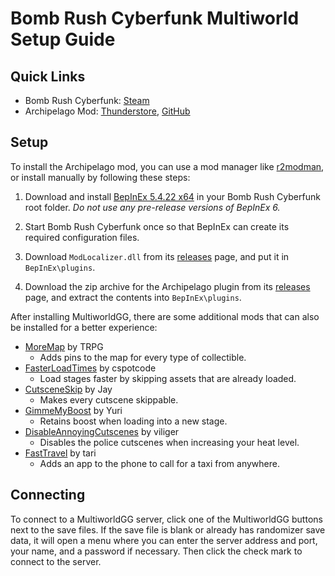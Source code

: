 # Bomb Rush Cyberfunk Multiworld Setup Guide

## Quick Links

- Bomb Rush Cyberfunk: [Steam](https://store.steampowered.com/app/1353230/Bomb_Rush_Cyberfunk/)
- Archipelago Mod: [Thunderstore](https://thunderstore.io/c/bomb-rush-cyberfunk/p/TRPG/BRC_Archipelago/), 
[GitHub](https://github.com/TRPG0/BRC-Archipelago/releases)

## Setup

To install the Archipelago mod, you can use a mod manager like 
[r2modman](https://thunderstore.io/c/bomb-rush-cyberfunk/p/ebkr/r2modman/), or install manually by following these steps:

1. Download and install [BepInEx 5.4.22 x64](https://github.com/BepInEx/BepInEx/releases/tag/v5.4.22) in your Bomb Rush 
Cyberfunk root folder. *Do not use any pre-release versions of BepInEx 6.*

2. Start Bomb Rush Cyberfunk once so that BepInEx can create its required configuration files.

3. Download `ModLocalizer.dll` from its [releases](https://github.com/TRPG0/BRC-ModLocalizer/releases) page, and put it 
in `BepInEx\plugins`.

4. Download the zip archive for the Archipelago plugin from its [releases](https://github.com/TRPG0/BRC-Archipelago/releases) 
page, and extract the contents into `BepInEx\plugins`.

After installing MultiworldGG, there are some additional mods that can also be installed for a better experience:

- [MoreMap](https://thunderstore.io/c/bomb-rush-cyberfunk/p/TRPG/MoreMap/) by TRPG
    - Adds pins to the map for every type of collectible.
- [FasterLoadTimes](https://thunderstore.io/c/bomb-rush-cyberfunk/p/cspotcode/FasterLoadTimes/) by cspotcode
    - Load stages faster by skipping assets that are already loaded.
- [CutsceneSkip](https://thunderstore.io/c/bomb-rush-cyberfunk/p/Jay/CutsceneSkip/) by Jay
    - Makes every cutscene skippable.
- [GimmeMyBoost](https://thunderstore.io/c/bomb-rush-cyberfunk/p/Yuri/GimmeMyBoost/) by Yuri
    - Retains boost when loading into a new stage.
- [DisableAnnoyingCutscenes](https://thunderstore.io/c/bomb-rush-cyberfunk/p/viliger/DisableAnnoyingCutscenes/) by viliger
    - Disables the police cutscenes when increasing your heat level.
- [FastTravel](https://thunderstore.io/c/bomb-rush-cyberfunk/p/tari/FastTravel/) by tari
    - Adds an app to the phone to call for a taxi from anywhere.

## Connecting

To connect to a MultiworldGG server, click one of the MultiworldGG buttons next to the save files. If the save file is 
blank or already has randomizer save data, it will open a menu where you can enter the server address and port, your 
name, and a password if necessary. Then click the check mark to connect to the server.